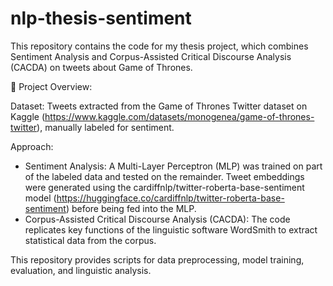 # nlp-thesis-sentiment

This repository contains the code for my thesis project, which combines Sentiment Analysis and Corpus-Assisted Critical Discourse Analysis (CACDA) on tweets about Game of Thrones.

📌 Project Overview:

Dataset: Tweets extracted from the Game of Thrones Twitter dataset on Kaggle (https://www.kaggle.com/datasets/monogenea/game-of-thrones-twitter), manually labeled for sentiment.

Approach:
- Sentiment Analysis: A Multi-Layer Perceptron (MLP) was trained on part of the labeled data and tested on the remainder. Tweet embeddings were generated using the cardiffnlp/twitter-roberta-base-sentiment model (https://huggingface.co/cardiffnlp/twitter-roberta-base-sentiment) before being fed into the MLP.
- Corpus-Assisted Critical Discourse Analysis (CACDA): The code replicates key functions of the linguistic software WordSmith to extract statistical data from the corpus.

This repository provides scripts for data preprocessing, model training, evaluation, and linguistic analysis.

